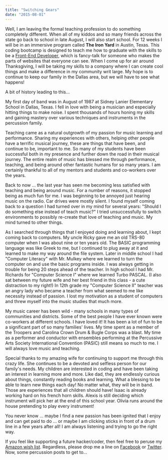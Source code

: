 ```yaml
---
title: "Switching Gears"
date: "2015-08-01"
---
```


Well, I am leaving the formal teaching profession to do something completely different. When all of my kiddos and so many friends across the state go back to school in late August, I will also start school. For 12 weeks I will be in an immersive program called **The Iron Yard** in Austin, Texas. This coding bootcamp is designed to teach me how to graduate with the skills to be a [Front-End Developer](https://en.wikipedia.org/wiki/Front_end_development), which is fancy-talk for someone who makes the parts of websites that everyone can see. When I come up for air around Thanksgiving, I will be taking my skills to a company where I can create cool things and make a difference in my community writ large. My hope is to continue to keep our family in the Dallas area, but we will have to see what happens!

A bit of history leading to this…

My first day of band was in August of 1987 at Sidney Lanier Elementary School in Dallas, Texas. I fell in love with being a musician and especially hitting things to make noise. I spent thousands of hours honing my skills and gaining mastery over various techniques and instruments in the percussion family.

Teaching came as a natural outgrowth of my passion for music learning and performance. Sharing my experiences with others, helping other people have a terrific musical journey, these are things that have been, and continue to be, important to me. So many of my students have been successful both in my presence and further down the road in their musical journey. The entire realm of music has blessed me through performance, teaching, and being around other fantastic humans for so many years. I am certainly thankful to all of my mentors and students and co-workers over the years.

Back to now … the last year has seen me becoming less satisfied with teaching and being around music. For a number of reasons, it stopped being as much fun for me. I was beginning to be annoyed just hearing music on the radio. Car drives were mostly silent. I found myself coming back to a question I had turned over in my mind for several years: "Should I do something else instead of teach music?" I tried unsuccessfully to switch environments to possibly re-create that love of teaching and music. My mind turned to other things.

As I searched through things that I enjoyed doing and learning about, I kept coming back to computers. My uncle Ricky gave me an old TRS-80 computer when I was about nine or ten years old. The BASIC programming language was like Greek to me, but I continued to plug away at it and learned to make my way around the file system. Later in middle school I had "Computer Literacy" with Mr. Mulkey where we learned to turn the computer on and use the basic programs inside. I was always getting in trouble for being 20 steps ahead of the teacher. In high school I had Mr. Richards for "Computer Science I" where we learned Turbo PASCAL. (I also sat between my future wife and her best friend in this class - a cute distraction to my right!) In 12th grade my "Computer Science II" teacher was an angry lady who became a teacher from what seemed to me like necessity instead of passion. I lost my motivation as a student of computers and threw myself into the music studies that much more.

My music career has been wild - many schools in many types of communities and districts. Some of the best people I have ever known were co-workers at different schools. I have loved it! It has been a lot of fun to be a significant part of so many families' lives. My time spent as a member of the Troopers and Carolina Crown Drum & Bugle Corps was a blast. My time as a performer and conductor with ensembles performing at the Percussive Arts Society International Convention (PASIC) still means so much to me. I will always love music and teaching.

Special thanks to my amazing wife for continuing to support me through this crazy life. She continues to be a devoted and selfless person for our family's needs. My children are interested in coding and have been taking an interest in learning more and more. Like dad, they are endlessly curious about things, constantly reading books and learning. What a blessing to be able to learn new things each day! No matter what, they will be in band. Those are experiences that all children should have! Isaac is already working hard on his french horn skills. Alexis is still deciding which instrument will pick her at the end of this school year. Olivia runs around the house pretending to play every instrument!

You never know … maybe I find a new passion has been ignited that I enjoy and can get paid to do … or maybe I am clicking sticks in front of a drum line in a few years after all! I am always listening and trying to go the right way.

If you feel like supporting a future hacker/coder, then feel free to peruse my [Amazon wish list](https://www.amazon.com/gp/registry/wishlist/3QT875G1ONKJT/ref=topnav_lists_1). Regardless, please drop me a line on [Facebook](https://www.facebook.com/m2mathew) or [Twitter](https://twitter.com/drumsensei). Now, some percussion posts to get to…
